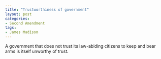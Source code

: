```yaml
---
title: "Trustworthiness of government"
layout: post
categories:
- Second Amendment
tags:
- James Madison
---
```


A government that does not trust its law-abiding citizens to keep and bear arms is itself unworthy of trust.
